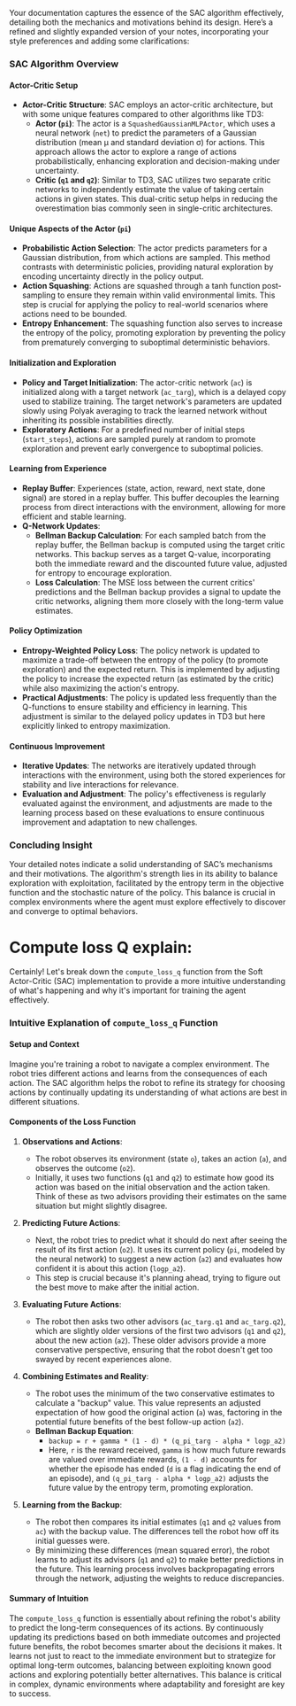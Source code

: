 Your documentation captures the essence of the SAC algorithm effectively, detailing both the mechanics and motivations behind its design. Here’s a refined and slightly expanded version of your notes, incorporating your style preferences and adding some clarifications:

### SAC Algorithm Overview

#### Actor-Critic Setup
- **Actor-Critic Structure**: SAC employs an actor-critic architecture, but with some unique features compared to other algorithms like TD3:
  - **Actor (`pi`)**: The actor is a `SquashedGaussianMLPActor`, which uses a neural network (`net`) to predict the parameters of a Gaussian distribution (mean µ and standard deviation σ) for actions. This approach allows the actor to explore a range of actions probabilistically, enhancing exploration and decision-making under uncertainty.
  - **Critic (`q1` and `q2`)**: Similar to TD3, SAC utilizes two separate critic networks to independently estimate the value of taking certain actions in given states. This dual-critic setup helps in reducing the overestimation bias commonly seen in single-critic architectures.

#### Unique Aspects of the Actor (`pi`)
- **Probabilistic Action Selection**: The actor predicts parameters for a Gaussian distribution, from which actions are sampled. This method contrasts with deterministic policies, providing natural exploration by encoding uncertainty directly in the policy output.
- **Action Squashing**: Actions are squashed through a tanh function post-sampling to ensure they remain within valid environmental limits. This step is crucial for applying the policy to real-world scenarios where actions need to be bounded.
- **Entropy Enhancement**: The squashing function also serves to increase the entropy of the policy, promoting exploration by preventing the policy from prematurely converging to suboptimal deterministic behaviors.

#### Initialization and Exploration
- **Policy and Target Initialization**: The actor-critic network (`ac`) is initialized along with a target network (`ac_targ`), which is a delayed copy used to stabilize training. The target network's parameters are updated slowly using Polyak averaging to track the learned network without inheriting its possible instabilities directly.
- **Exploratory Actions**: For a predefined number of initial steps (`start_steps`), actions are sampled purely at random to promote exploration and prevent early convergence to suboptimal policies.

#### Learning from Experience
- **Replay Buffer**: Experiences (state, action, reward, next state, done signal) are stored in a replay buffer. This buffer decouples the learning process from direct interactions with the environment, allowing for more efficient and stable learning.
- **Q-Network Updates**:
  - **Bellman Backup Calculation**: For each sampled batch from the replay buffer, the Bellman backup is computed using the target critic networks. This backup serves as a target Q-value, incorporating both the immediate reward and the discounted future value, adjusted for entropy to encourage exploration.
  - **Loss Calculation**: The MSE loss between the current critics' predictions and the Bellman backup provides a signal to update the critic networks, aligning them more closely with the long-term value estimates.
  
#### Policy Optimization
- **Entropy-Weighted Policy Loss**: The policy network is updated to maximize a trade-off between the entropy of the policy (to promote exploration) and the expected return. This is implemented by adjusting the policy to increase the expected return (as estimated by the critic) while also maximizing the action's entropy.
- **Practical Adjustments**: The policy is updated less frequently than the Q-functions to ensure stability and efficiency in learning. This adjustment is similar to the delayed policy updates in TD3 but here explicitly linked to entropy maximization.

#### Continuous Improvement
- **Iterative Updates**: The networks are iteratively updated through interactions with the environment, using both the stored experiences for stability and live interactions for relevance.
- **Evaluation and Adjustment**: The policy's effectiveness is regularly evaluated against the environment, and adjustments are made to the learning process based on these evaluations to ensure continuous improvement and adaptation to new challenges.

### Concluding Insight
Your detailed notes indicate a solid understanding of SAC’s mechanisms and their motivations. The algorithm's strength lies in its ability to balance exploration with exploitation, facilitated by the entropy term in the objective function and the stochastic nature of the policy. This balance is crucial in complex environments where the agent must explore effectively to discover and converge to optimal behaviors.


# Compute loss Q explain:

Certainly! Let's break down the `compute_loss_q` function from the Soft Actor-Critic (SAC) implementation to provide a more intuitive understanding of what's happening and why it's important for training the agent effectively.

### Intuitive Explanation of `compute_loss_q` Function

#### **Setup and Context**

Imagine you're training a robot to navigate a complex environment. The robot tries different actions and learns from the consequences of each action. The SAC algorithm helps the robot to refine its strategy for choosing actions by continually updating its understanding of what actions are best in different situations.

#### **Components of the Loss Function**

1. **Observations and Actions**:
   - The robot observes its environment (state `o`), takes an action (`a`), and observes the outcome (`o2`).
   - Initially, it uses two functions (`q1` and `q2`) to estimate how good its action was based on the initial observation and the action taken. Think of these as two advisors providing their estimates on the same situation but might slightly disagree.

2. **Predicting Future Actions**:
   - Next, the robot tries to predict what it should do next after seeing the result of its first action (`o2`). It uses its current policy (`pi`, modeled by the neural network) to suggest a new action (`a2`) and evaluates how confident it is about this action (`logp_a2`).
   - This step is crucial because it's planning ahead, trying to figure out the best move to make after the initial action.

3. **Evaluating Future Actions**:
   - The robot then asks two other advisors (`ac_targ.q1` and `ac_targ.q2`), which are slightly older versions of the first two advisors (`q1` and `q2`), about the new action (`a2`). These older advisors provide a more conservative perspective, ensuring that the robot doesn't get too swayed by recent experiences alone.

4. **Combining Estimates and Reality**:
   - The robot uses the minimum of the two conservative estimates to calculate a "backup" value. This value represents an adjusted expectation of how good the original action (`a`) was, factoring in the potential future benefits of the best follow-up action (`a2`).
   - **Bellman Backup Equation**:
     - `backup = r + gamma * (1 - d) * (q_pi_targ - alpha * logp_a2)`
     - Here, `r` is the reward received, `gamma` is how much future rewards are valued over immediate rewards, `(1 - d)` accounts for whether the episode has ended (`d` is a flag indicating the end of an episode), and `(q_pi_targ - alpha * logp_a2)` adjusts the future value by the entropy term, promoting exploration.

5. **Learning from the Backup**:
   - The robot then compares its initial estimates (`q1` and `q2` values from `ac`) with the backup value. The differences tell the robot how off its initial guesses were.
   - By minimizing these differences (mean squared error), the robot learns to adjust its advisors (`q1` and `q2`) to make better predictions in the future. This learning process involves backpropagating errors through the network, adjusting the weights to reduce discrepancies.

#### **Summary of Intuition**

The `compute_loss_q` function is essentially about refining the robot's ability to predict the long-term consequences of its actions. By continuously updating its predictions based on both immediate outcomes and projected future benefits, the robot becomes smarter about the decisions it makes. It learns not just to react to the immediate environment but to strategize for optimal long-term outcomes, balancing between exploiting known good actions and exploring potentially better alternatives. This balance is critical in complex, dynamic environments where adaptability and foresight are key to success.


